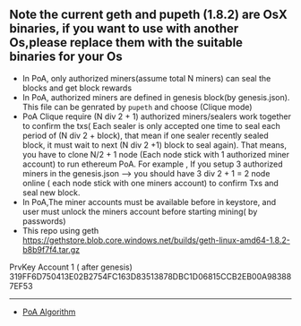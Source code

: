 ## Note the current geth and pupeth (1.8.2) are OsX binaries, if you want to use with another Os,please replace them with the suitable binaries for your Os  

* In PoA, only authorized miners(assume total N miners) can seal the blocks and get block rewards
* In PoA, authorized miners are defined in genesis block(by genesis.json). This file can be genrated by `pupeth` and choose (Clique mode)
* PoA Clique require (N div 2 + 1) authorized miners/sealers work together to confirm the txs( Each sealer is only accepted one time to seal each period of (N div 2 + block), that mean if one sealer recently sealed block, it must wait to next (N div 2 +1) block to seal again). That means, you have to clone N/2 + 1 node (Each node stick with 1 authorized miner account) to run ethereum PoA. For example , If you setup 3 authorized miners in the genesis.json --> you should have 3 div 2 + 1 = 2 node online ( each node stick with one miners account) to confirm Txs and seal new block. 
* In PoA,The miner accounts must be available before in keystore, and user must unlock the miners account before starting mining( by passwords)
* This repo using geth https://gethstore.blob.core.windows.net/builds/geth-linux-amd64-1.8.2-b8b9f7f4.tar.gz

PrvKey Account 1 ( after genesis)
319FF6D750413E02B2754FC163D83513878DBC1D06815CCB2EB00A983887EF53

---
* [PoA Algorithm](https://github.com/ethereum/EIPs/issues/225)



